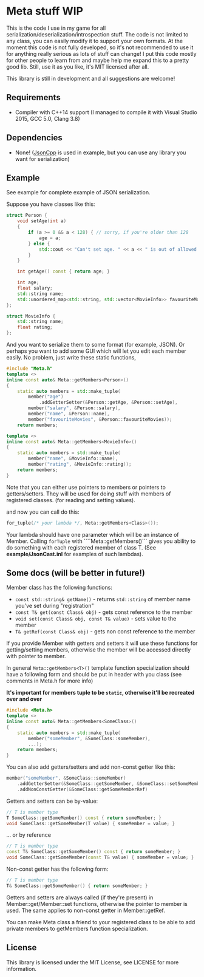 Meta stuff WIP
=======

This is the code I use in my game for all serialization/deserialization/introspection stuff. The code is not limited to any class, you can easily modify it to support your own formats.
At the moment this code is not fully developed, so it's not recommended to use it for anything really serious as lots of stuff can change!
I put this code mostly for other people to learn from and maybe help me expand this to a pretty good lib. Still, use it as you like, it's MIT licensed after all.

This library is still in development and all suggestions are welcome!

Requirements
----
- Compiler with C++14 support (I managed to compile it with Visual Studio 2015, GCC 5.0, Clang 3.8)

Dependencies
-----
- None! ([JsonCpp](https://github.com/open-source-parsers/jsoncpp) is used in example, but you can use any library you want for serialization)

Example
----

See example for complete example of JSON serialization.

Suppose you have classes like this:
```c++
struct Person {
    void setAge(int a)
    {
        if (a >= 0 && a < 128) { // sorry, if you're older than 128
            age = a;
        } else {
            std::cout << "Can't set age. " << a << " is out of allowed range\n";
        }
    }

    int getAge() const { return age; }

    int age;
    float salary;
    std::string name;
    std::unordered_map<std::string, std::vector<MovieInfo>> favouriteMovies;
};

struct MovieInfo {
    std::string name;
    float rating;
};
```
And you want to serialize them to some format (for example, JSON). Or perhaps you want to add some GUI which will let you edit each member easily.
No problem, just write these static functions,

```c++
#include "Meta.h"
template <>
inline const auto& Meta::getMembers<Person>()
{
    static auto members = std::make_tuple(
        member("age")
            .addGetterSetter(&Person::getAge, &Person::setAge),
        member("salary", &Person::salary),
        member("name", &Person::name),
        member("favouriteMovies", &Person::favouriteMovies));
    return members; 

template <>
inline const auto& Meta::getMembers<MovieInfo>()
{
    static auto members = std::make_tuple(
        member("name", &MovieInfo::name),
        member("rating", &MovieInfo::rating));
    return members;
}
```
Note that you can either use pointers to members or pointers to getters/setters. They will be used for doing stuff with members of registered classes. (for reading and setting values).

and now you can call do this:
```c++
for_tuple(/* your lambda */, Meta::getMembers<Class>());
```

Your lambda should have one parameter which will be an instance of Member. Calling ```forTuple``` with ````Meta::getMembers<T>()``` gives you ability to do something with each registered member of class T.
(See **example/JsonCast.inl** for examples of such lambdas).

Some docs (will be better in future!)
---

Member class has the following functions:

* `const std::string& getName()` - returns `std::string` of member name you've set during "registration"
* `const T& get(const Class& obj)` - gets const reference to the member
* `void set(const Class& obj, const T& value)` - sets value to the member
* `T& getRef(const Class& obj)` - gets non const reference to the member

If you provide Member with getters and setters it will use these functions for getting/setting members, otherwise the member will be accessed directly with pointer to member.

In general `Meta::getMembers<T>()` template function specialization should have a following form and should be put in header with you class (see comments in Meta.h for more info)

**It's important for members tuple to be ```static```, otherwise it'll be recreated over and over**

```c++
#include <Meta.h>
template <>
inline const auto& Meta::getMembers<SomeClass>()
{
    static auto members = std::make_tuple(
        member("someMember", &SomeClass::someMember),
        ...);
    return members;
}
```

You can also add getters/setters and add non-const getter like this:

```c++
member("someMember", &SomeClass::someMember)
    .addGetterSetter(&SomeClass::getSomeMember, &SomeClass::setSomeMember)
    .addNonConstGetter(&SomeClass::getSomeMemberRef)
```

Getters and setters can be by-value:
```c++
// T is member type
T SomeClass::getSomeMember() const { return someMember; }
void SomeClass::getSomeMember(T value) { someMember = value; }
```

... or by reference
```c++
// T is member type
const T& SomeClass::getSomeMember() const { return someMember; }
void SomeClass::getSomeMember(const T& value) { someMember = value; }
```

Non-const getter has the following form:
```c++
// T is member type
T& SomeClass::getSomeMember() { return someMember; }
```

Getters and setters are always called (if they're present) in Member::get/Member::set functions, otherwise the pointer to member is used. The same applies to non-const getter in Member::getRef.

You can make Meta class a friend to your registered class to be able to add private members to getMembers function specialization.

License
---

This library is licensed under the MIT License, see LICENSE for more information.
